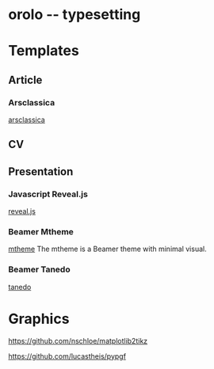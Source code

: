 orolo -- typesetting
===========

# Templates

## Article

### Arsclassica
[arsclassica](http://www.latextemplates.com/template/arsclassica-article)

## CV

## Presentation

### Javascript Reveal.js
[reveal.js](http://lab.hakim.se/reveal-js/#/)

### Beamer Mtheme
[mtheme](https://github.com/matze/mtheme)
The mtheme is a Beamer theme with minimal visual.

### Beamer Tanedo
[tanedo](http://www.physics.uci.edu/~tanedo/talks.html)

# Graphics

https://github.com/nschloe/matplotlib2tikz

https://github.com/lucastheis/pypgf